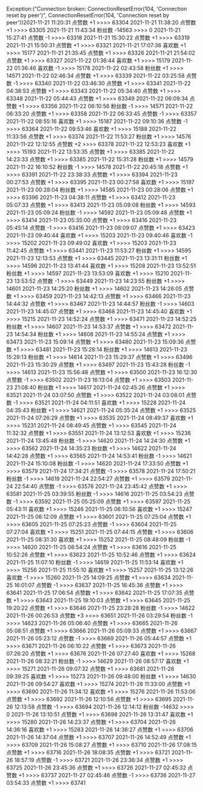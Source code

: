 Exception:("Connection broken: ConnectionResetError(104, 'Connection reset by peer')", ConnectionResetError(104, 'Connection reset by peer'))2021-11-21  11:20:31   点赞数 +1 >>>> 63304
2021-11-21  11:38:20   点赞数 +1 >>>> 63305
2021-11-21  11:43:34   粉丝数 -14563 >>>> 0
2021-11-21  15:27:41   点赞数 -1 >>>> 63318
2021-11-21  15:30:22   点赞数 +1 >>>> 63319
2021-11-21  15:50:31   点赞数 +1 >>>> 63321
2021-11-21  17:07:36   喜欢数 +1 >>>> 15177
2021-11-21  21:35:45   点赞数 +1 >>>> 63326
2021-11-21  21:54:02   点赞数 +1 >>>> 63327
2021-11-22  01:36:44   喜欢数 +1 >>>> 15179
2021-11-22  01:36:46   喜欢数 -1 >>>> 15178
2021-11-22  02:43:58   粉丝数 +1 >>>> 14571
2021-11-22  02:46:34   点赞数 +1 >>>> 63339
2021-11-22  03:25:58   点赞数 -1 >>>> 63340
2021-11-22  03:46:30   点赞数 +1 >>>> 63341
2021-11-22  04:38:53   点赞数 +1 >>>> 63343
2021-11-22  05:34:40   点赞数 +1 >>>> 63348
2021-11-22  05:44:43   点赞数 +1 >>>> 63349
2021-11-22  06:09:34   点赞数 +1 >>>> 63356
2021-11-22  06:10:56   粉丝数 -1 >>>> 14571
2021-11-22  06:33:20   点赞数 +1 >>>> 63358
2021-11-22  06:33:45   点赞数 -1 >>>> 63357
2021-11-22  08:55:16   喜欢数 +1 >>>> 15187
2021-11-22  09:10:36   点赞数 -1 >>>> 63364
2021-11-22  09:53:46   喜欢数 +1 >>>> 15188
2021-11-22  11:33:56   点赞数 +1 >>>> 63374
2021-11-22  11:53:27   粉丝数 +1 >>>> 14576
2021-11-22  12:12:55   点赞数 +2 >>>> 63378
2021-11-22  12:53:23   喜欢数 +1 >>>> 15193
2021-11-22  13:53:35   点赞数 +1 >>>> 63385
2021-11-22  14:23:33   点赞数 +1 >>>> 63385
2021-11-22  15:31:28   粉丝数 +1 >>>> 14579
2021-11-22  16:10:52   粉丝数 -1 >>>> 14578
2021-11-22  20:45:18   点赞数 +1 >>>> 63391
2021-11-22  23:38:33   点赞数 +1 >>>> 63394
2021-11-23  00:27:53   点赞数 +1 >>>> 63395
2021-11-23  00:27:58   喜欢数 +1 >>>> 15197
2021-11-23  00:28:04   粉丝数 +1 >>>> 14585
2021-11-23  00:28:06   点赞数 +1 >>>> 63396
2021-11-23  04:38:11   点赞数 +1 >>>> 63412
2021-11-23  05:07:33   点赞数 +1 >>>> 63413
2021-11-23  05:09:08   粉丝数 +1 >>>> 14593
2021-11-23  05:09:24   粉丝数 -1 >>>> 14592
2021-11-23  05:09:48   点赞数 +1 >>>> 63414
2021-11-23  05:35:00   点赞数 +1 >>>> 63416
2021-11-23  05:45:14   点赞数 -1 >>>> 63416
2021-11-23  08:09:07   点赞数 +1 >>>> 63423
2021-11-23  09:40:44   喜欢数 +1 >>>> 15203
2021-11-23  09:40:46   喜欢数 -1 >>>> 15202
2021-11-23  09:49:02   喜欢数 +1 >>>> 15203
2021-11-23  11:42:45   点赞数 +1 >>>> 63441
2021-11-23  11:53:27   粉丝数 +1 >>>> 14595
2021-11-23  12:13:53   点赞数 +1 >>>> 63445
2021-11-23  13:31:11   粉丝数 +1 >>>> 14596
2021-11-23  13:41:44   喜欢数 +1 >>>> 15208
2021-11-23  13:52:51   粉丝数 +1 >>>> 14597
2021-11-23  13:53:09   喜欢数 +1 >>>> 15210
2021-11-23  13:53:52   点赞数 -1 >>>> 63449
2021-11-23  14:23:55   粉丝数 +1 >>>> 14601
2021-11-23  14:25:20   粉丝数 +1 >>>> 14602
2021-11-23  14:26:05   点赞数 +1 >>>> 63459
2021-11-23  14:42:13   点赞数 +1 >>>> 63466
2021-11-23  14:44:32   点赞数 +1 >>>> 63467
2021-11-23  14:44:57   粉丝数 -1 >>>> 14603
2021-11-23  14:45:07   点赞数 +1 >>>> 63468
2021-11-23  14:45:40   喜欢数 +1 >>>> 15215
2021-11-23  14:52:24   点赞数 +1 >>>> 63471
2021-11-23  14:52:25   粉丝数 +1 >>>> 14607
2021-11-23  14:53:37   点赞数 +1 >>>> 63472
2021-11-23  14:54:34   粉丝数 +1 >>>> 14608
2021-11-23  14:55:24   点赞数 +1 >>>> 63473
2021-11-23  15:09:14   点赞数 +1 >>>> 63480
2021-11-23  15:09:36   点赞数 +1 >>>> 63481
2021-11-23  15:28:14   粉丝数 +1 >>>> 14613
2021-11-23  15:29:13   粉丝数 +1 >>>> 14614
2021-11-23  15:29:37   点赞数 +1 >>>> 63496
2021-11-23  15:30:29   点赞数 +1 >>>> 63497
2021-11-23  15:43:28   粉丝数 -1 >>>> 14613
2021-11-23  15:56:48   点赞数 +1 >>>> 63500
2021-11-23  16:12:30   点赞数 -1 >>>> 63502
2021-11-23  16:13:04   点赞数 +1 >>>> 63503
2021-11-23  21:08:40   粉丝数 +1 >>>> 14617
2021-11-24  02:45:26   点赞数 +1 >>>> 63521
2021-11-24  03:07:50   点赞数 +1 >>>> 63522
2021-11-24  03:08:01   点赞数 -1 >>>> 63521
2021-11-24  04:11:51   喜欢数 +1 >>>> 15228
2021-11-24  04:35:43   粉丝数 +1 >>>> 14621
2021-11-24  05:35:24   点赞数 +1 >>>> 63525
2021-11-24  07:26:29   点赞数 +1 >>>> 63535
2021-11-24  08:49:37   喜欢数 +1 >>>> 15231
2021-11-24  08:49:45   点赞数 +1 >>>> 63545
2021-11-24  11:32:32   点赞数 +1 >>>> 63551
2021-11-24  13:12:53   喜欢数 +1 >>>> 15236
2021-11-24  13:45:48   粉丝数 -1 >>>> 14620
2021-11-24  14:24:30   点赞数 +1 >>>> 63562
2021-11-24  14:35:23   粉丝数 +1 >>>> 14622
2021-11-24  14:42:28   点赞数 +1 >>>> 63565
2021-11-24  14:53:41   粉丝数 -1 >>>> 14621
2021-11-24  15:10:08   粉丝数 -1 >>>> 14620
2021-11-24  17:33:50   点赞数 +1 >>>> 63579
2021-11-24  17:34:21   点赞数 -1 >>>> 63578
2021-11-24  17:50:21   粉丝数 -1 >>>> 14619
2021-11-24  22:54:27   点赞数 +1 >>>> 63579
2021-11-24  22:54:40   点赞数 -1 >>>> 63578
2021-11-24  23:45:42   点赞数 +1 >>>> 63581
2021-11-25  03:39:55   粉丝数 -1 >>>> 14616
2021-11-25  03:54:23   点赞数 -1 >>>> 63592
2021-11-25  05:25:09   点赞数 +1 >>>> 63597
2021-11-25  05:43:11   喜欢数 +1 >>>> 15246
2021-11-25  06:10:56   喜欢数 +1 >>>> 15247
2021-11-25  06:12:09   点赞数 +1 >>>> 63601
2021-11-25  07:25:04   点赞数 +1 >>>> 63605
2021-11-25  07:25:23   点赞数 -1 >>>> 63604
2021-11-25  07:27:04   喜欢数 +1 >>>> 15251
2021-11-25  07:44:15   点赞数 +1 >>>> 63606
2021-11-25  08:31:30   喜欢数 +1 >>>> 15252
2021-11-25  08:48:09   粉丝数 -1 >>>> 14620
2021-11-25  08:54:24   点赞数 +1 >>>> 63616
2021-11-25  10:52:26   点赞数 +1 >>>> 63623
2021-11-25  10:52:46   点赞数 +1 >>>> 63624
2021-11-25  11:07:10   粉丝数 -1 >>>> 14619
2021-11-25  11:53:14   喜欢数 +1 >>>> 15256
2021-11-25  11:55:10   喜欢数 +1 >>>> 15257
2021-11-25  13:12:26   喜欢数 -1 >>>> 15260
2021-11-25  14:09:25   点赞数 +1 >>>> 63634
2021-11-25  16:01:07   点赞数 -1 >>>> 63637
2021-11-25  16:45:36   点赞数 +1 >>>> 63641
2021-11-25  17:06:54   点赞数 +1 >>>> 63642
2021-11-25  17:07:35   点赞数 +1 >>>> 63643
2021-11-25  19:10:03   点赞数 +1 >>>> 63645
2021-11-25  19:20:22   点赞数 +1 >>>> 63646
2021-11-25  23:28:28   粉丝数 -1 >>>> 14622
2021-11-26  00:26:53   点赞数 +3 >>>> 63651
2021-11-26  03:29:54   粉丝数 -1 >>>> 14623
2021-11-26  05:06:40   点赞数 +1 >>>> 63665
2021-11-26  05:08:51   点赞数 +1 >>>> 63666
2021-11-26  05:09:33   点赞数 +1 >>>> 63667
2021-11-26  05:23:12   点赞数 -1 >>>> 63669
2021-11-26  05:44:57   点赞数 +1 >>>> 63671
2021-11-26  06:10:22   点赞数 +1 >>>> 63673
2021-11-26  07:26:20   点赞数 +1 >>>> 63676
2021-11-26  07:27:40   喜欢数 +1 >>>> 15268
2021-11-26  08:32:21   粉丝数 -1 >>>> 14629
2021-11-26  08:57:17   喜欢数 +1 >>>> 15271
2021-11-26  09:07:32   点赞数 +1 >>>> 63681
2021-11-26  09:39:25   喜欢数 +1 >>>> 15273
2021-11-26  09:48:00   粉丝数 +1 >>>> 14630
2021-11-26  09:54:27   喜欢数 +1 >>>> 15274
2021-11-26  11:33:00   点赞数 +1 >>>> 63690
2021-11-26  11:34:12   喜欢数 +1 >>>> 15276
2021-11-26  11:53:06   点赞数 +1 >>>> 63692
2021-11-26  12:10:56   点赞数 +1 >>>> 63695
2021-11-26  12:13:58   点赞数 -1 >>>> 63694
2021-11-26  12:14:12   粉丝数 -14632 >>>> 0
2021-11-26  13:10:51   点赞数 +1 >>>> 63698
2021-11-26  13:31:47   喜欢数 +1 >>>> 15280
2021-11-26  14:23:37   点赞数 +1 >>>> 63704
2021-11-26  14:36:16   喜欢数 +1 >>>> 15283
2021-11-26  14:36:27   点赞数 +1 >>>> 63706
2021-11-26  14:37:04   点赞数 +1 >>>> 63707
2021-11-26  14:52:49   点赞数 +1 >>>> 63709
2021-11-26  15:08:27   点赞数 +1 >>>> 63710
2021-11-26  17:08:15   点赞数 +1 >>>> 63716
2021-11-26  18:08:35   点赞数 +1 >>>> 63721
2021-11-26  18:57:19   点赞数 -1 >>>> 63721
2021-11-26  23:36:34   点赞数 +1 >>>> 63725
2021-11-26  23:45:36   点赞数 +1 >>>> 63726
2021-11-27  02:45:32   点赞数 +1 >>>> 63737
2021-11-27  02:45:46   点赞数 -1 >>>> 63736
2021-11-27  03:54:33   点赞数 +1 >>>> 63741
